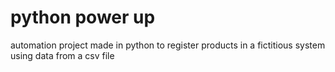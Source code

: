 # python power up
 automation project made in python to register products in a fictitious system using data from a csv file
